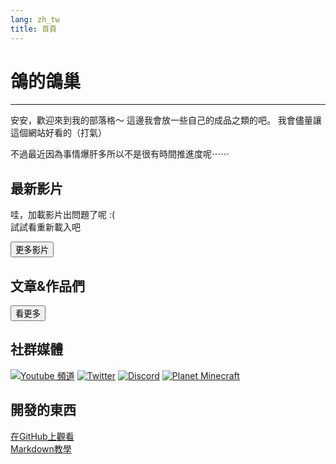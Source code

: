 ```yaml
---
lang: zh_tw
title: 首頁
---
```


# 鴿的鴿巢

**********************

安安，歡迎來到我的部落格～
這邊我會放一些自己的成品之類的吧。
我會儘量讓這個網站好看的（打氣）

不過最近因為事情爆肝多所以不是很有時間推進度呢⋯⋯

## 最新影片

<div id="vids">
哇，加載影片出問題了呢 :( <br>
試試看重新載入吧
</div>

<button onclick="location.href='/zh/yt/videos'" class="button" title="All of my videos (probably)">更多影片</button>

## 文章&作品們

<div id="blogs"></div>

<button title="Blogs & Works" onclick="location.href='/zh/blog/'" class="button">看更多</button>

## 社群媒體

[![Youtube 頻道](https://i.imgur.com/NkWQYR8.png)][yt]
[![Twitter](https://i.imgur.com/ZNiIT8k.png)][twitter]
[![Discord](https://i.imgur.com/8wbsW8G.png)][dc]
[![Planet Minecraft](https://i.imgur.com/AiAbmHG.png)][pmc]

[yt]: https://www.youtube.com/channel/UCapFOd5gDDMNszKmVPKo9JQ "YT頻道"
[twitter]: https://twitter.com/dogeon188 "推特"
[dc]: https://discord.gg/ZNYMdKK "DC伺服器"
[pmc]: https://www.planetminecraft.com/member/dogeon188/ "Planet Minecraft"

## 開發的東西

[在GitHub上觀看](https://github.com/Dogeon188/dogeon188.github.io)  
[Markdown教學](https://markdown.tw/)

<script>
  l = "https://spreadsheets.google.com/feeds/cells/{0}/1/public/values?alt=json"
  l1 = "1EAGFi2FniYnXfFhzBPYHRCYKfYdhKvtShUYSOAbzUvw"
  l2 = "12kGrnf4m7rVOB3G-QDAU8UfhMSkSbxzEdLsOm7Pcm4E"
  d = $("#vids");
  j = JSON.parse(G(l.f(l1))).feed.entry.filter(v => v.gs$cell.$t.slice(0,2) != '//');
  c = 0;
  d.empty();
  for (o of j) {
    if (c >= 4) break;
    i = o.gs$cell.$t;
    d.append($(`<a href="https://youtu.be/${i}"><img class="video-thumbnail" src="https://img.youtube.com/vi/${i}/mqdefault.jpg"></a>`));
    c++;
  }
  d = $("#blogs");
  j = JSON.parse(G(l.f(l2))).feed.entry.filter(v => v.gs$cell.$t.slice(0,2) != '//');
  c = 0;
  d.empty();
  for (o of j) {
    if (c >= 9) {break;}
    i = o.gs$cell;
    if (i.row == '1') continue;
    switch (i.col) {
      case '1':
      d.append($(`<a><div class=blog-post><h4>${i.$t}</h4></div></a>`));
      break;
      case '2':
      d.children().last().attr('href', i.$t);
      break;
      case '3':
      d.children().last().children().first().append(i.$t);
      break;
    }
    c++;
  }
</script>
